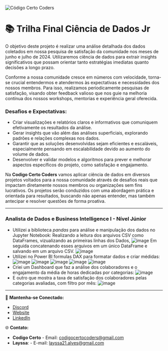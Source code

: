 ![Código Certo Coders](https://i.imgur.com/MAyFXGV.jpg)

# 📚 Trilha Final Ciência de Dados Jr

O objetivo deste projeto é realizar uma análise detalhada dos dados coletados em nossa pesquisa de satisfação da comunidade nos meses de junho e julho de 2024. Utilizaremos ciência de dados para extrair insights significativos que possam orientar tanto estratégias imediatas quanto decisões a longo prazo.

Conforme a nossa comunidade cresce em números com velocidade, torna-se crucial entendermos e atendermos às expectativas e necessidades dos nossos membros. Para isso, realizamos periodicamente pesquisas de satisfação, visando obter feedback valioso que nos guie na melhoria contínua dos nossos workshops, mentorias e experiência geral oferecida.

### Desafios e Expectativas:
- Criar visualizações e relatórios claros e informativos que comuniquem efetivamente os resultados da análise.
- Gerar insights que vão além das análises superficiais, explorando padrões e relações complexas nos dados.
- Garantir que as soluções desenvolvidas sejam eficientes e escaláveis, especialmente pensando em escalabilidade devido ao aumento do volume de dados.
- Desenvolver e validar modelos e algoritmos para prever e melhorar aspectos específicos do projeto, como satisfação e engajamento.

Na **Codigo Certo Coders** vamos aplicar ciência de dados em diversos projetos voltados para a nossa comunidade através de desafios reais que impactam diretamente nossos membros ou organizações sem fins lucrativos. Os projetos serão conduzidos com uma abordagem prática e orientada para resultados, buscando não apenas entender, mas também antecipar e resolver questões de forma proativa.

---

### Analista de Dados e Business Intelligence I - Nível Júnior

- Utilizei a biblioteca *pandas* para análise e manipulação dos dados no Jupyter Notebook:
  Realizando a leitura dos arquivos CSV como DataFrames, vizualizando as primeiras linhas dos Dados,
  ![image](https://github.com/user-attachments/assets/06bd55c5-592c-4cc9-b98e-0da50ce0cd00)
  Em seguida concatenando esses arquivos em um único DataFrame e salvando em um arquivo CSV.
  ![image](https://github.com/user-attachments/assets/7fab35a6-0cb9-4355-ba1b-31e887e6a888)
- Utilizei no Power BI formulas DAX para formatar dados e criar médidas:
  ![image](https://github.com/user-attachments/assets/410876da-ab5d-4cb5-9bd7-472ac28d88c0)
  ![image](https://github.com/user-attachments/assets/377234a4-a772-4860-82ef-8035678c8f93)
  ![image](https://github.com/user-attachments/assets/832d19df-dac5-4095-98f7-3da73203ce42)
  ![image](https://github.com/user-attachments/assets/81d10025-9fc2-459b-be60-10c28164d6cf)
  ![image](https://github.com/user-attachments/assets/27baed63-aa4a-4fd9-8dda-a4ff3e5a2449)
- Criei um Dashboard que faz a análise dos colaboradores e o engajamento da média de horas dedicadas por categorias:
  ![image](https://github.com/user-attachments/assets/063f035a-1d51-47d0-878d-5f02b62040c0)
- E outro que mostra a taxa de satisfação dos colaboradores pelas categorias avaliadas, com filtro por mês:
  ![image](https://github.com/user-attachments/assets/0e75cf2c-3031-4da1-b0a0-0a503d8d2546)

---

🔗 **Mantenha-se Conectado:**
- [Discord](https://discord.com/invite/y3GHwPvsMK)
- [Website](http://www.codigocertocoders.com.br/)
- [LinkedIn](https://www.linkedin.com/company/codigocertocoders/)
  
🌐 **Contato:**
- **Codigo Certo** - Email: codigocertocoders@gmail.com
- **Layssa**: - E-mail: layssa21.alves@gmail.com
